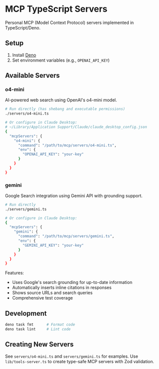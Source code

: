 # MCP TypeScript Servers

Personal MCP (Model Context Protocol) servers implemented in TypeScript/Deno.

## Setup

1. Install [Deno](https://deno.land/)
2. Set environment variables (e.g., `OPENAI_API_KEY`)

## Available Servers

### o4-mini

AI-powered web search using OpenAI's o4-mini model.

```bash
# Run directly (has shebang and executable permissions)
./servers/o4-mini.ts

# Or configure in Claude Desktop:
# ~/Library/Application Support/Claude/claude_desktop_config.json
{
  "mcpServers": {
    "o4-mini": {
      "command": "/path/to/mcp/servers/o4-mini.ts",
      "env": {
        "OPENAI_API_KEY": "your-key"
      }
    }
  }
}
```

### gemini

Google Search integration using Gemini API with grounding support.

```bash
# Run directly
./servers/gemini.ts

# Or configure in Claude Desktop:
{
  "mcpServers": {
    "gemini": {
      "command": "/path/to/mcp/servers/gemini.ts",
      "env": {
        "GEMINI_API_KEY": "your-key"
      }
    }
  }
}
```

Features:
- Uses Google's search grounding for up-to-date information
- Automatically inserts inline citations in responses
- Shows source URLs and search queries
- Comprehensive test coverage

## Development

```bash
deno task fmt      # Format code
deno task lint     # Lint code
```

## Creating New Servers

See `servers/o4-mini.ts` and `servers/gemini.ts` for examples. Use `lib/tools-server.ts` to create type-safe MCP servers with Zod validation.